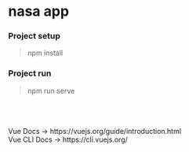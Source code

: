 # nasa app

### Project setup

> npm install


### Project run

> npm run serve
<br />
<br />
<br />
Vue Docs -> https://vuejs.org/guide/introduction.html
<br />
Vue CLI Docs -> https://cli.vuejs.org/
